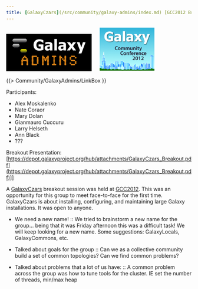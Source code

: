 ```yaml
---
title: [GalaxyCzars](/src/community/galaxy-admins/index.md) [GCC2012 Breakout Session](/src/events/gcc2012/index.md)
---
```

<div class='center'>
<a href='/src/community/galaxy-admins/index.md'><img src="/src/images/logos/GalaxyAdmins.png" /></a> &nbsp;&nbsp;&nbsp;
<a href='/src/events/gcc2012/index.md'><img src="/src/events/gcc2012/GCC2012Logo200.png" alt="GCC2012" height="120" /></a>
</div>

{{> Community/GalaxyAdmins/LinkBox }}



Participants:
* Alex Moskalenko
* Nate Coraor
* Mary Dolan
* Gianmauro Cuccuru
* Larry Helseth
* Ann Black
* ???

Breakout Presentation: [https://depot.galaxyproject.org/hub/attachments/GalaxyCzars_Breakout.pdf](https://depot.galaxyproject.org/hub/attachments/GalaxyCzars_Breakout.pdf)]]

A [GalaxyCzars](/src/community/galaxy-admins/index.md) breakout session was held at [GCC2012](/src/events/gcc2012/index.md). This was an opportunity for this group to meet face-to-face for the first time. GalaxyCzars is about installing, configuring, and maintaining large Galaxy installations. It was open to anyone.

* We need a new name! 
  :: We tried to brainstorm a new name for the group... being that it was Friday afternoon this was a difficult task!  We will keep looking for a new name.  Some suggestions:  GalaxyLocals, GalaxyCommons, etc.

* Talked about goals for the group
  :: Can we as a collective community build a set of common topologies? Can we find common problems?  

* Talked about problems that a lot of us have:
  :: A common problem across the group was how to tune tools for the cluster.  IE set the number of threads, min/max heap
